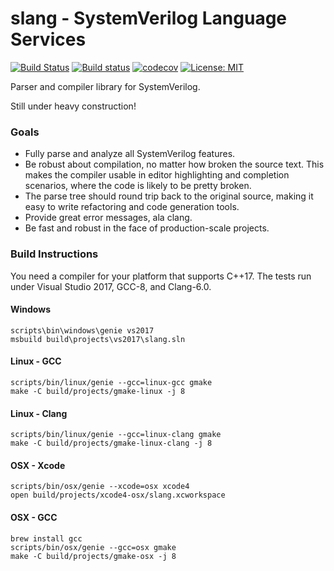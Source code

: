 slang - SystemVerilog Language Services
=======================================
[![Build Status](https://travis-ci.org/MikePopoloski/slang.svg?branch=master)](https://travis-ci.org/MikePopoloski/slang)
[![Build status](https://ci.appveyor.com/api/projects/status/n86l5nuq5nw9on0u/branch/master?svg=true)](https://ci.appveyor.com/project/MikePopoloski/slang/branch/master)
[![codecov](https://codecov.io/gh/MikePopoloski/slang/branch/master/graph/badge.svg)](https://codecov.io/gh/MikePopoloski/slang)
[![License: MIT](https://img.shields.io/badge/License-MIT-yellow.svg)](https://github.com/MikePopoloski/slang/blob/master/LICENSE)

Parser and compiler library for SystemVerilog.

Still under heavy construction!

### Goals

* Fully parse and analyze all SystemVerilog features.
* Be robust about compilation, no matter how broken the source text. This makes the compiler usable in editor highlighting and completion scenarios, where the code is likely to be pretty broken.
* The parse tree should round trip back to the original source, making it easy to write refactoring and code generation tools.
* Provide great error messages, ala clang.
* Be fast and robust in the face of production-scale projects.

### Build Instructions

You need a compiler for your platform that supports C++17. The tests run under Visual Studio 2017, GCC-8, and Clang-6.0.

#### Windows
```
scripts\bin\windows\genie vs2017
msbuild build\projects\vs2017\slang.sln
```

#### Linux - GCC
```
scripts/bin/linux/genie --gcc=linux-gcc gmake
make -C build/projects/gmake-linux -j 8
```

#### Linux - Clang
```
scripts/bin/linux/genie --gcc=linux-clang gmake
make -C build/projects/gmake-linux-clang -j 8
```

#### OSX - Xcode
```
scripts/bin/osx/genie --xcode=osx xcode4
open build/projects/xcode4-osx/slang.xcworkspace
```

#### OSX - GCC
```
brew install gcc
scripts/bin/osx/genie --gcc=osx gmake
make -C build/projects/gmake-osx -j 8
```

